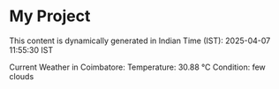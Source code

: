 # My Project

This content is dynamically generated in Indian Time (IST): 2025-04-07 11:55:30 IST


Current Weather in Coimbatore:
Temperature: 30.88 °C
Condition: few clouds
